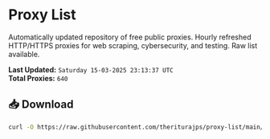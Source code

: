 # Proxy List

Automatically updated repository of free public proxies. Hourly refreshed HTTP/HTTPS proxies for web scraping, cybersecurity, and testing. Raw list available.

**Last Updated:** `Saturday 15-03-2025 23:13:37 UTC`  
**Total Proxies:** `640`

## 📥 Download
```bash
curl -O https://raw.githubusercontent.com/theriturajps/proxy-list/main/proxies.txt

